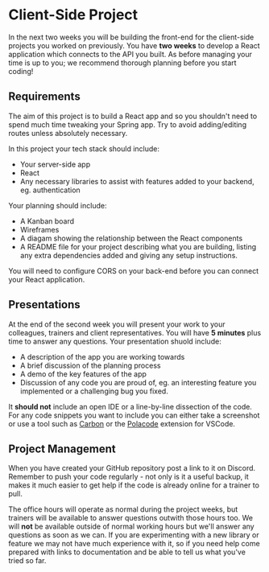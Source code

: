 # Client-Side Project

In the next two weeks you will be building the front-end for the client-side projects you worked on previously. You have **two weeks** to develop a React application which connects to the API you built. As before managing your time is up to you; we recommend thorough planning before you start coding!

## Requirements

The aim of this project is to build a React app and so you shouldn't need to spend much time tweaking your Spring app. Try to avoid adding/editing routes unless absolutely necessary.

In this project your tech stack should include:

- Your server-side app
- React
- Any necessary libraries to assist with features added to your backend, eg. authentication

Your planning should include:

- A Kanban board
- Wireframes
- A diagam showing the relationship between the React components
- A README file for your project describing what you are building, listing any extra dependencies added and giving any setup instructions.

You will need to configure CORS on your back-end before you can connect your React application.

## Presentations

At the end of the second week you will present your work to your colleagues, trainers and client representatives. You will have **5 minutes** plus time to answer any questions. Your presentation shuold include:

- A description of the app you are working towards
- A brief discussion of the planning process
- A demo of the key features of the app
- Discussion of any code you are proud of, eg. an interesting feature you implemented or a challenging bug you fixed.

It **should not** include an open IDE or a line-by-line dissection of the code. For any code snippets you want to include you can either take a screenshot or use a tool such as [Carbon](https://carbon.now.sh/) or the [Polacode](https://marketplace.visualstudio.com/items?itemName=pnp.polacode) extension for VSCode.

## Project Management

When you have created your GitHub repository post a link to it on Discord. Remember to push your code regularly - not only is it a useful backup, it makes it much easier to get help if the code is already online for a trainer to pull.

The office hours will operate as normal during the project weeks, but trainers will be available to answer questions outwith those hours too. We will **not** be available outside of normal working hours but we'll answer any questions as soon as we can. If you are experimenting with a new library or feature we may not have much experience with it, so if you need help come prepared with links to documentation and be able to tell us what you've tried so far.